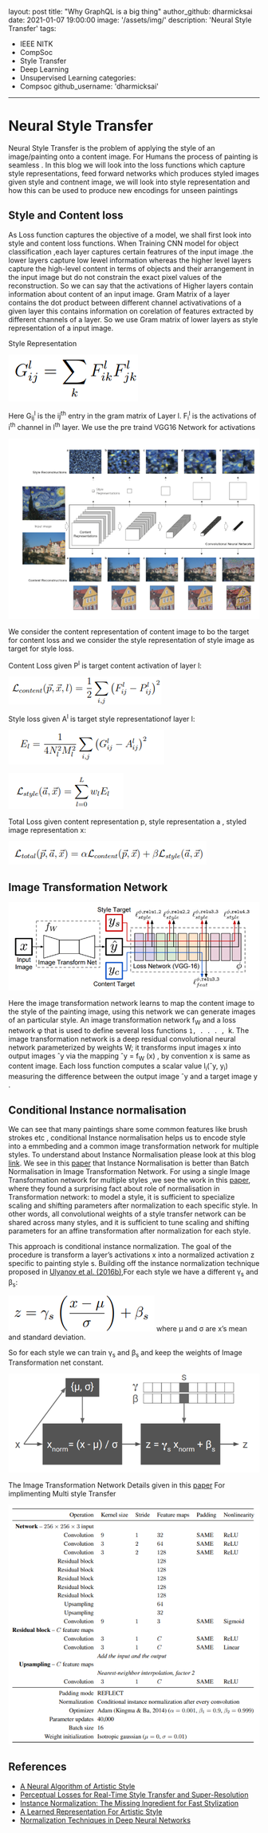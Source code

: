 layout: post
title: "Why GraphQL is a big thing"
author_github: dharmicksai
date: 2021-01-07 19:00:00
image: '/assets/img/'
description: 'Neural Style Transfer'
tags:
- IEEE NITK
- CompSoc
- Style Transfer
- Deep Learning
- Unsupervised Learning
categories:
- Compsoc
github_username: 'dharmicksai'
---
# Neural Style Transfer

Neural Style Transfer is the problem of applying the style of an image/painting onto a content image. For Humans the process of painting is seamless . In this blog we will look into the loss functions which capture style representations, feed forward networks which produces styled images given style and contnent image, we will look into style representation and how this can be used to produce new encodings for unseen paintings

## Style and Content loss

As Loss function captures the objective of a model, we shall first look into style and content loss functions. When Training CNN model for object classification ,each layer captures certain featrures of the input image .the lower layers capture low lewel information whereas the higher level layers capture the  high-level content in terms of objects and their arrangement in the input image but do not constrain the exact pixel values of the reconstruction. So we can say that the activations of Higher layers contain information about content of an input image. Gram Matrix of a layer contains the dot product between different channel activativations of a given layer this contains information on corelation of features extracted by different channels of a layer. So we use Gram matrix of lower layers as style representation of a input image.

Style Representation

![Style Representation from Gats et al](/blog/assets/img/Neural-Style-Transfer/style_rep.png) 

Here G<sub>ij</sub><sup>l</sup> is the ij<sup>th</sup> entry in the gram matrix of Layer l. F<sub>i</sub><sup>l</sup> is the activations of i<sup>th</sup> channel in l<sup>th</sup> layer. 
We use the pre traind VGG16 Network for activations

![Style Reconstruction from Gats et al](/blog/assets/img/Neural-Style-Transfer/VGG_style.png)

We consider the content representation of content image to bo the target for content loss and we consider the style representation of style image as target for style loss.

Content Loss given P<sup>l</sup> is target content activation of layer l:

![content loss from Gats et al](/blog/assets/img/Neural-Style-Transfer/content_Loss.png)

Style loss given A<sup>l</sup> is target style representationof layer l:

![style loss per layer from Gats et al](/blog/assets/img/Neural-Style-Transfer/style_loss1.png)

![Total style loss from Gats et al](/blog/assets/img/Neural-Style-Transfer/style_loss2.png)

Total Loss given content representation p, style representation a , styled image representation x: 

![Total loss from Gats et al](/blog/assets/img/Neural-Style-Transfer/Total_Loss.png)

## Image Transformation Network

![Image Transformation Network from Jonson et al](/blog/assets/img/Neural-Style-Transfer/Feed_Forward.png)

Here the image transformation network learns to map the content image to the style of the painting image, using this network we can generate images of an particular style. An image transformation network f<sub>W</sub> and a loss network φ that is used to define several loss functions `1, . . . , `k. The image transformation network is a deep residual convolutional neural network parameterized by weights W; it transforms input images x into output images ˆy via the mapping ˆy = f<sub>W</sub> (x) , by convention x is same as content image. Each loss function computes a scalar value l<sub>i</sub>(ˆy, y<sub>i</sub>) measuring the difference between the output image ˆy and a target image y . 

## Conditional Instance normalisation

We can see that many paintings share some common features like brush strokes etc , conditional Instance normalisation helps us to encode style into a emmbeding and a common image transformation network for multiple styles. To understand about Instance Normalisation please look at this blog [link](https://medium.com/techspace-usict/normalization-techniques-in-deep-neural-networks-9121bf100d8). We see in this [paper](https://arxiv.org/pdf/1607.08022.pdf) that Instance Normalisation is better than Batch Normalisation in Image Transformation Network. For using a single Image Transformation network for multiple styles ,we see the work in this [paper](https://arxiv.org/pdf/1610.07629.pdf), where they found a surprising fact about role of normalisation in Transformation network: to model a style, it is sufficient to specialize scaling and shifting parameters after normalization to each specific style. In other words, all convolutional weights of a style transfer network can be shared across many styles, and it is sufficient to tune scaling and shifting parameters for an affine transformation after normalization for each style.
 
This approach is conditional instance normalization. The goal of the procedure is transform a layer’s activations x into a normalized activation z specific to painting style s. Building off the instance normalization technique proposed in [Ulyanov et al. (2016b)](https://arxiv.org/pdf/1607.08022.pdf),For each style we have a different γ<sub>s</sub> and β<sub>s</sub>:

![Conditional Instance Normalisation](/blog/assets/img/Neural-Style-Transfer/Instance_Normalisation.png) where µ and σ are x’s mean and standard deviation.

So for each style we can train γ<sub>s</sub> and β<sub>s</sub> and keep the weights of Image Transformation net constant.

![Applying Instance Normalisation](/blog/assets/img/Neural-Style-Transfer/Normalisation.png)

The Image Transformation Network Details given in this [paper](https://arxiv.org/pdf/1610.07629.pdf) For implimenting Multi style Transfer

![Image Transformation Network Details](/blog/assets/img/Neural-Style-Transfer/Network_Details.png)

## References
- [A Neural Algorithm of Artistic Style](https://arxiv.org/abs/1508.06576)
- [Perceptual Losses for Real-Time Style Transfer and Super-Resolution](https://arxiv.org/abs/1603.08155)
- [Instance Normalization: The Missing Ingredient for Fast Stylization](https://arxiv.org/abs/1607.08022)
- [A Learned Representation For Artistic Style](https://arxiv.org/abs/1610.07629)
- [Normalization Techniques in Deep Neural Networks](https://medium.com/techspace-usict/normalization-techniques-in-deep-neural-networks-9121bf100d8)



